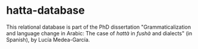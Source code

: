 # hatta-database

This relational database is part of the PhD dissertation "Grammaticalization and language change in Arabic: The case of _hattà_ in _fushà_ and dialects" (in Spanish), by Lucía Medea-García.
